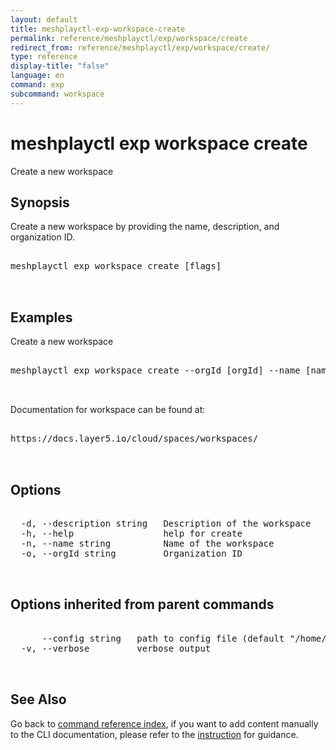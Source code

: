 ```yaml
---
layout: default
title: meshplayctl-exp-workspace-create
permalink: reference/meshplayctl/exp/workspace/create
redirect_from: reference/meshplayctl/exp/workspace/create/
type: reference
display-title: "false"
language: en
command: exp
subcommand: workspace
---
```


# meshplayctl exp workspace create

Create a new workspace

## Synopsis

Create a new workspace by providing the name, description, and organization ID.
<pre class='codeblock-pre'>
<div class='codeblock'>
meshplayctl exp workspace create [flags]

</div>
</pre> 

## Examples

Create a new workspace
<pre class='codeblock-pre'>
<div class='codeblock'>
meshplayctl exp workspace create --orgId [orgId] --name [name] --description [description]

</div>
</pre> 

Documentation for workspace can be found at:
<pre class='codeblock-pre'>
<div class='codeblock'>
https://docs.layer5.io/cloud/spaces/workspaces/

</div>
</pre> 

## Options

<pre class='codeblock-pre'>
<div class='codeblock'>
  -d, --description string   Description of the workspace
  -h, --help                 help for create
  -n, --name string          Name of the workspace
  -o, --orgId string         Organization ID

</div>
</pre>

## Options inherited from parent commands

<pre class='codeblock-pre'>
<div class='codeblock'>
      --config string   path to config file (default "/home/runner/.meshplay/config.yaml")
  -v, --verbose         verbose output

</div>
</pre>

## See Also

Go back to [command reference index](/reference/meshplayctl/), if you want to add content manually to the CLI documentation, please refer to the [instruction](/project/contributing/contributing-cli#preserving-manually-added-documentation) for guidance.
